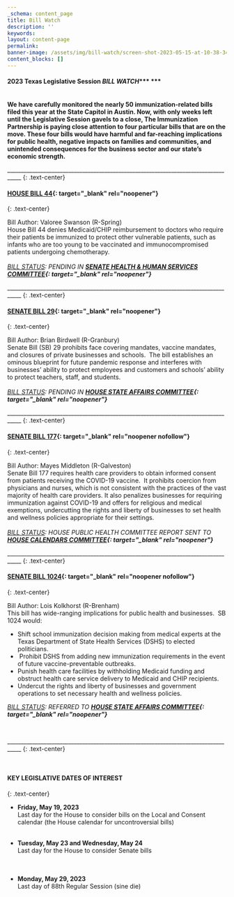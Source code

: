 ```yaml
---
_schema: content_page
title: Bill Watch
description: ''
keywords:
layout: content-page
permalink:
banner-image: /assets/img/bill-watch/screen-shot-2023-05-15-at-10-38-34-pm.png
content_blocks: []
---
```

#### 2023 Texas Legislative Session&nbsp;***BILL WATCH******&nbsp;***

<br>**We have carefully monitored the nearly 50 immunization-related bills filed this year at the State Capitol in Austin. Now, with only weeks left until the Legislative Session gavels to a close, The Immunization Partnership is paying close attention to four particular bills that are on the move. These four bills would have harmful and far-reaching implications for public health, negative impacts on families and communities, and unintended consequences for the business sector and our state’s economic strength.&nbsp;**

\_\_\_\_\_\_\_\_\_\_\_\_\_\_\_\_\_\_\_\_\_\_\_\_\_\_\_\_\_\_\_\_\_\_\_\_\_\_\_\_\_\_\_\_\_\_\_\_\_\_\_\_\_\_\_\_\_\_\_\_\_\_\_\_\_\_\_\_\_\_\_\_\_\_\_\_\_\_\_\_\_\_\_
{: .text-center}

#### **[HOUSE BILL 44](https://capitol.texas.gov/BillLookup/Text.aspx?LegSess=88R&amp;Bill=HB44){: target="_blank" rel="noopener"}&nbsp;**
{: .text-center}

Bill Author: Valoree Swanson (R-Spring)<br>House Bill 44 denies Medicaid/CHIP reimbursement to doctors who require their patients be immunized to protect other vulnerable patients, such as infants who are too young to be vaccinated and immunocompromised patients undergoing chemotherapy.&nbsp;*​​​​<br><br><u>BILL STATUS</u>\: PENDING IN **[SENATE HEALTH & HUMAN SERVICES COMMITTEE](https://capitol.texas.gov/Committees/MembershipCmte.aspx?LegSess=88R&amp;CmteCode=C610){: target="_blank" rel="noopener"}***



\_\_\_\_\_\_\_\_\_\_\_\_\_\_\_\_\_\_\_\_\_\_\_\_\_\_\_\_\_\_\_\_\_\_\_\_\_\_\_\_\_\_\_\_\_\_\_\_\_\_\_\_\_\_\_\_\_\_\_\_\_\_\_\_\_\_\_\_\_\_\_\_\_\_\_\_\_\_\_\_\_\_\_
{: .text-center}

#### **[SENATE BILL 29](https://capitol.texas.gov/BillLookup/History.aspx?LegSess=88R&amp;Bill=SB29){: target="_blank" rel="noopener"}**
{: .text-center}

Bill Author: Brian Birdwell (R-Granbury)<br>Senate Bill (SB) 29 prohibits face covering mandates, vaccine mandates, and closures of private businesses and schools.&nbsp; The bill establishes an ominous blueprint for future pandemic response and interferes with businesses’ ability to protect employees and customers and schools’ ability to protect teachers, staff, and students.&nbsp;<br><br>*<u>BILL STATUS</u>\: PENDING IN* ***[HOUSE STATE AFFAIRS COMMITTEE](https://capitol.texas.gov/Committees/MembershipCmte.aspx?LegSess=88R&amp;CmteCode=C450){: target="_blank" rel="noopener"}***



\_\_\_\_\_\_\_\_\_\_\_\_\_\_\_\_\_\_\_\_\_\_\_\_\_\_\_\_\_\_\_\_\_\_\_\_\_\_\_\_\_\_\_\_\_\_\_\_\_\_\_\_\_\_\_\_\_\_\_\_\_\_\_\_\_\_\_\_\_\_\_\_\_\_\_\_\_\_\_\_\_\_\_
{: .text-center}

#### **[SENATE BILL 177](https://capitol.texas.gov/BillLookup/History.aspx?LegSess=88R&amp;Bill=SB177){: target="_blank" rel="noopener nofollow"}**
{: .text-center}

Bill Author: Mayes Middleton (R-Galveston)<br>Senate Bill 177 requires health care providers to obtain informed consent from patients receiving the COVID-19 vaccine.&nbsp; It prohibits coercion from physicians and nurses, which is not consistent with the practices of the vast majority of health care providers. It also penalizes businesses for requiring immunization against COVID-19 and offers for religious and medical exemptions, undercutting the rights and liberty of businesses to set health and wellness policies appropriate for their settings.&nbsp;<br><br>*<u>BILL STATUS</u>\: HOUSE PUBLIC HEALTH COMMITTEE REPORT SENT TO* ***[HOUSE CALENDARS COMMITTEE](https://capitol.texas.gov/Committees/MembershipCmte.aspx?LegSess=88R&amp;CmteCode=C050){: target="_blank" rel="noopener"}***



\_\_\_\_\_\_\_\_\_\_\_\_\_\_\_\_\_\_\_\_\_\_\_\_\_\_\_\_\_\_\_\_\_\_\_\_\_\_\_\_\_\_\_\_\_\_\_\_\_\_\_\_\_\_\_\_\_\_\_\_\_\_\_\_\_\_\_\_\_\_\_\_\_\_\_\_\_\_\_\_\_\_\_
{: .text-center}

#### **[SENATE BILL 1024](https://capitol.texas.gov/BillLookup/History.aspx?LegSess=88R&amp;Bill=SB1024){: target="_blank" rel="noopener nofollow"}**
{: .text-center}

Bill Author: Lois Kolkhorst (R-Brenham)<br>This bill has wide-ranging implications for public health and businesses.&nbsp; SB 1024 would:&nbsp;

* Shift school immunization decision making from medical experts at the Texas Department of State Health Services (DSHS) to elected politicians.
* &nbsp;Prohibit DSHS from adding new immunization requirements in the event of future vaccine-preventable outbreaks.
* Punish health care facilities by withholding Medicaid funding and obstruct health care service delivery to Medicaid and CHIP recipients.
* Undercut the rights and liberty of businesses and government operations to set necessary health and wellness policies.

*​​​<u>BILL STATUS</u>\: REFERRED TO **[HOUSE STATE AFFAIRS COMMITTEE](https://capitol.texas.gov/Committees/MembershipCmte.aspx?LegSess=88R&amp;CmteCode=C450){: target="_blank" rel="noopener"}***

​​​

\_\_\_\_\_\_\_\_\_\_\_\_\_\_\_\_\_\_\_\_\_\_\_\_\_\_\_\_\_\_\_\_\_\_\_\_\_\_\_\_\_\_\_\_\_\_\_\_\_\_\_\_\_\_\_\_\_\_\_\_\_\_\_\_\_\_\_\_\_\_\_\_\_\_\_\_\_\_\_\_\_\_\_
{: .text-center}

&nbsp;&nbsp;

#### **KEY LEGISLATIVE DATES OF INTEREST**<br>
{: .text-center}



* **Friday, May 19, 2023**<br>Last day for the House to consider bills on the Local and Consent calendar (the House calendar for uncontroversial bills)<br>&nbsp;



* **Tuesday, May 23 and Wednesday, May 24&nbsp;**<br>Last day for the House to consider Senate bills<br><br>​​​​​
* **Monday, May 29, 2023 &nbsp;**<br>Last day of 88th Regular Session (sine die)
